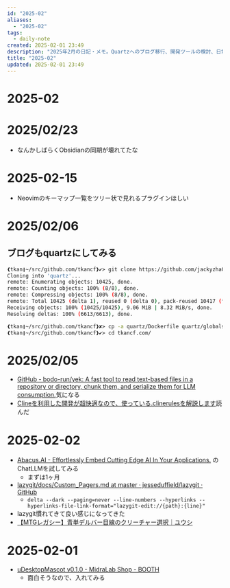 ```yaml
---
id: "2025-02"
aliases:
  - "2025-02"
tags:
  - daily-note
created: 2025-02-01 23:49
description: "2025年2月の日記・メモ。Quartzへのブログ移行、開発ツールの検討、日常記録"
title: "2025-02"
updated: 2025-02-01 23:49
---
```


# 2025-02

# 2025/02/23

- なんかしばらくObsidianの同期が壊れてたな

# 2025-02-15

- Neovimのキーマップ一覧をツリー状で見れるプラグインほしい

# 2025/02/06

## ブログもquartzにしてみる

```bash
❰tkan❙~/src/github.com/tkancf❱✔≻ git clone https://github.com/jackyzha0/quartz.git
Cloning into 'quartz'...
remote: Enumerating objects: 10425, done.
remote: Counting objects: 100% (8/8), done.
remote: Compressing objects: 100% (8/8), done.
remote: Total 10425 (delta 1), reused 0 (delta 0), pack-reused 10417 (from 2)
Receiving objects: 100% (10425/10425), 9.06 MiB | 8.32 MiB/s, done.
Resolving deltas: 100% (6613/6613), done.
```

```bash
❰tkan❙~/src/github.com/tkancf❱✘≻ cp -a quartz/Dockerfile quartz/globals.d.ts quartz/index.d.ts quartz/package-lock.json quartz/package.json quartz/quartz quartz/quartz.config.ts quartz/quartz.layout.ts quartz/README.md quartz/tsconfig.json tkancf.com/
❰tkan❙~/src/github.com/tkancf❱✔≻ cd tkancf.com/
```


# 2025/02/05

- [GitHub - bodo-run/yek: A fast tool to read text-based files in a repository or directory, chunk them, and serialize them for LLM consumption.](https://github.com/bodo-run/yek)気になる
- [Clineを利用した開発が超快適なので、使っている.clinerulesを解説します](https://zenn.dev/berry_blog/articles/c72564d4d89926)読んだ

# 2025-02-02

- [Abacus.AI - Effortlessly Embed Cutting Edge AI In Your Applications.](https://abacus.ai/) のChatLLMを試してみる
    - まずは1ヶ月
- [lazygit/docs/Custom_Pagers.md at master · jesseduffield/lazygit · GitHub](https://github.com/jesseduffield/lazygit/blob/master/docs/Custom_Pagers.md)
    - `delta --dark --paging=never --line-numbers --hyperlinks --hyperlinks-file-link-format="lazygit-edit://{path}:{line}"`
- lazygit慣れてきて良い感じになってきた
- [【MTGレガシー】青単デルバー目線のクリーチャー選択｜ユウシ](https://note.com/yushi_mtg/n/n667d8e1bb3e7)
# 2025-02-01

- [uDesktopMascot v0.1.0 - MidraLab Shop - BOOTH](https://booth.pm/ja/items/6488588)
    - 面白そうなので、入れてみる

